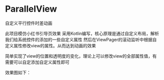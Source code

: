 # ParallelView
自定义平行控件时差动画

此项目模仿小红书引导页效果
采用Kotlin编写，核心原理是通过自定义布局，解析我们给系统控件的添加的一些自定义属性
然后在ViewPager的滚动监听中根据自定义属性修改view的属性。从而达到动画的效果

简单实现了view的位置和透明度的变化，理论上可以修改view的全部属性值，有需要可以自定添加自定义属性即可


效果图如下：






